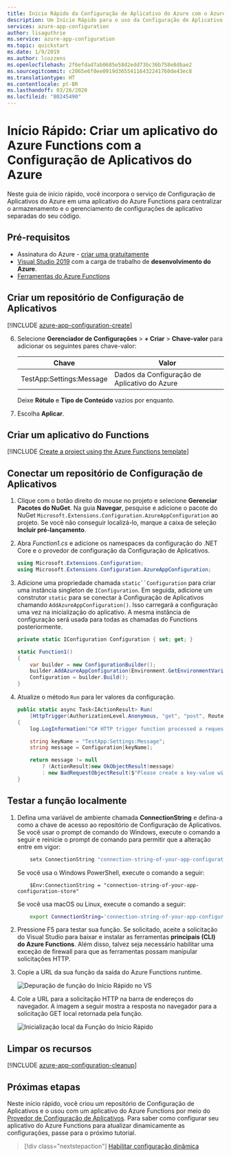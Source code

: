 ```yaml
---
title: Início Rápido da Configuração de Aplicativo do Azure com o Azure Functions | Microsoft Docs
description: Um Início Rápido para o uso da Configuração de Aplicativo do Azure com o Azure Functions.
services: azure-app-configuration
author: lisaguthrie
ms.service: azure-app-configuration
ms.topic: quickstart
ms.date: 1/9/2019
ms.author: lcozzens
ms.openlocfilehash: 2f6efdad7ab0685e58d2edd73bc36b758e8dbae2
ms.sourcegitcommit: c2065e6f0ee0919d36554116432241760de43ec8
ms.translationtype: HT
ms.contentlocale: pt-BR
ms.lasthandoff: 03/26/2020
ms.locfileid: "80245490"
---
```

# <a name="quickstart-create-an-azure-functions-app-with-azure-app-configuration"></a>Início Rápido: Criar um aplicativo do Azure Functions com a Configuração de Aplicativos do Azure

Neste guia de início rápido, você incorpora o serviço de Configuração de Aplicativos do Azure em uma aplicativo do Azure Functions para centralizar o armazenamento e o gerenciamento de configurações de aplicativo separadas do seu código.

## <a name="prerequisites"></a>Pré-requisitos

- Assinatura do Azure - [criar uma gratuitamente](https://azure.microsoft.com/free/)
- [Visual Studio 2019](https://visualstudio.microsoft.com/vs) com a carga de trabalho de **desenvolvimento do Azure**.
- [Ferramentas do Azure Functions](../azure-functions/functions-develop-vs.md#check-your-tools-version)

## <a name="create-an-app-configuration-store"></a>Criar um repositório de Configuração de Aplicativos

[!INCLUDE [azure-app-configuration-create](../../includes/azure-app-configuration-create.md)]

6. Selecione **Gerenciador de Configurações** >  **+ Criar** > **Chave-valor** para adicionar os seguintes pares chave-valor:

    | Chave | Valor |
    |---|---|
    | TestApp:Settings:Message | Dados da Configuração de Aplicativo do Azure |

    Deixe **Rótulo** e **Tipo de Conteúdo** vazios por enquanto.

7. Escolha **Aplicar**.

## <a name="create-a-functions-app"></a>Criar um aplicativo do Functions

[!INCLUDE [Create a project using the Azure Functions template](../../includes/functions-vstools-create.md)]

## <a name="connect-to-an-app-configuration-store"></a>Conectar um repositório de Configuração de Aplicativos

1. Clique com o botão direito do mouse no projeto e selecione **Gerenciar Pacotes do NuGet**. Na guia **Navegar**, pesquise e adicione o pacote do NuGet `Microsoft.Extensions.Configuration.AzureAppConfiguration` ao projeto. Se você não conseguir localizá-lo, marque a caixa de seleção **Incluir pré-lançamento**.

2. Abra *Function1.cs* e adicione os namespaces da configuração do .NET Core e o provedor de configuração da Configuração de Aplicativos.

    ```csharp
    using Microsoft.Extensions.Configuration;
    using Microsoft.Extensions.Configuration.AzureAppConfiguration;
    ```

3. Adicione uma propriedade chamada `static``Configuration` para criar uma instância singleton de `IConfiguration`. Em seguida, adicione um construtor `static` para se conectar à Configuração de Aplicativos chamando `AddAzureAppConfiguration()`. Isso carregará a configuração uma vez na inicialização do aplicativo. A mesma instância de configuração será usada para todas as chamadas do Functions posteriormente.

    ```csharp
    private static IConfiguration Configuration { set; get; }

    static Function1()
    {
        var builder = new ConfigurationBuilder();
        builder.AddAzureAppConfiguration(Environment.GetEnvironmentVariable("ConnectionString"));
        Configuration = builder.Build();
    }
    ```

4. Atualize o método `Run` para ler valores da configuração.

    ```csharp
    public static async Task<IActionResult> Run(
        [HttpTrigger(AuthorizationLevel.Anonymous, "get", "post", Route = null)] HttpRequest req, ILogger log)
    {
        log.LogInformation("C# HTTP trigger function processed a request.");

        string keyName = "TestApp:Settings:Message";
        string message = Configuration[keyName];

        return message != null
            ? (ActionResult)new OkObjectResult(message)
            : new BadRequestObjectResult($"Please create a key-value with the key '{keyName}' in App Configuration.");
    }
    ```

## <a name="test-the-function-locally"></a>Testar a função localmente

1. Defina uma variável de ambiente chamada **ConnectionString** e defina-a como a chave de acesso ao repositório de Configuração de Aplicativos. Se você usar o prompt de comando do Windows, execute o comando a seguir e reinicie o prompt de comando para permitir que a alteração entre em vigor:

    ```cmd
        setx ConnectionString "connection-string-of-your-app-configuration-store"
    ```

    Se você usa o Windows PowerShell, execute o comando a seguir:

    ```azurepowershell
        $Env:ConnectionString = "connection-string-of-your-app-configuration-store"
    ```

    Se você usa macOS ou Linux, execute o comando a seguir:

    ```bash
        export ConnectionString='connection-string-of-your-app-configuration-store'
    ```

2. Pressione F5 para testar sua função. Se solicitado, aceite a solicitação do Visual Studio para baixar e instalar as ferramentas **principais (CLI) do Azure Functions**. Além disso, talvez seja necessário habilitar uma exceção de firewall para que as ferramentas possam manipular solicitações HTTP.

3. Copie a URL da sua função da saída do Azure Functions runtime.

    ![Depuração de função do Início Rápido no VS](./media/quickstarts/function-visual-studio-debugging.png)

4. Cole a URL para a solicitação HTTP na barra de endereços do navegador. A imagem a seguir mostra a resposta no navegador para a solicitação GET local retornada pela função.

    ![Inicialização local da Função do Início Rápido](./media/quickstarts/dotnet-core-function-launch-local.png)

## <a name="clean-up-resources"></a>Limpar os recursos

[!INCLUDE [azure-app-configuration-cleanup](../../includes/azure-app-configuration-cleanup.md)]

## <a name="next-steps"></a>Próximas etapas

Neste início rápido, você criou um repositório de Configuração de Aplicativos e o usou com um aplicativo do Azure Functions por meio do [Provedor de Configuração de Aplicativos](https://go.microsoft.com/fwlink/?linkid=2074664). Para saber como configurar seu aplicativo do Azure Functions para atualizar dinamicamente as configurações, passe para o próximo tutorial.

> [!div class="nextstepaction"]
> [Habilitar configuração dinâmica](./enable-dynamic-configuration-azure-functions-csharp.md)
